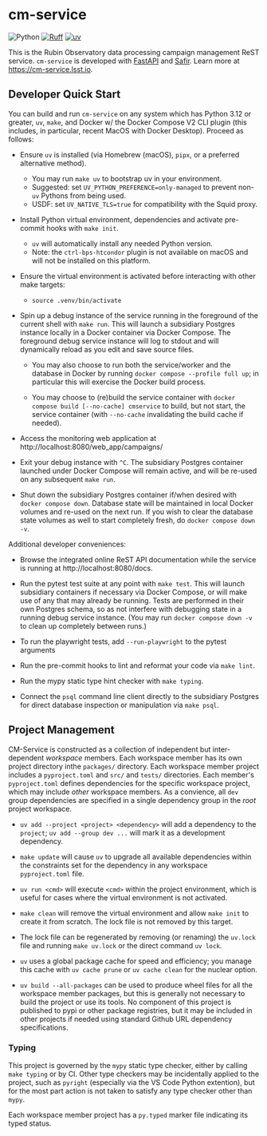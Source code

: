 # cm-service
![Python](https://img.shields.io/python/required-version-toml?tomlFilePath=https%3A%2F%2Fraw.githubusercontent.com%2Flsst-dm%2Fcm-service%2Frefs%2Fheads%2Fmain%2Fpyproject.toml)
[![Ruff](https://img.shields.io/endpoint?url=https://raw.githubusercontent.com/astral-sh/ruff/main/assets/badge/v2.json)](https://github.com/astral-sh/ruff)
[![uv](https://img.shields.io/endpoint?url=https://raw.githubusercontent.com/astral-sh/uv/main/assets/badge/v0.json)](https://github.com/astral-sh/uv)

This is the Rubin Observatory data processing campaign management ReST service. `cm-service` is developed with
[FastAPI](https://fastapi.tiangolo.com) and [Safir](https://safir.lsst.io). Learn more at
https://cm-service.lsst.io.

## Developer Quick Start

You can build and run `cm-service` on any system which has Python 3.12 or greater, `uv`, `make`, and Docker w/ the
Docker Compose V2 CLI plugin (this includes, in particular, recent MacOS with Docker Desktop).  Proceed as
follows:

* Ensure `uv` is installed (via Homebrew (macOS), `pipx`, or a preferred alternative method).

  - You may run `make uv` to bootstrap uv in your environment.
  - Suggested: set `UV_PYTHON_PREFERENCE=only-managed` to prevent non-`uv` Pythons from being used.
  - USDF: set `UV_NATIVE_TLS=true` for compatibility with the Squid proxy.

* Install Python virtual environment, dependencies and activate pre-commit hooks with `make init`.

  - `uv` will automatically install any needed Python version.
  - Note: the `ctrl-bps-htcondor` plugin is not available on macOS and will not be installed on this platform.

* Ensure the virtual environment is activated before interacting with other make targets:

  - `source .venv/bin/activate`

* Spin up a debug instance of the service running in the foreground of the current shell with `make run`. This
  will launch a subsidiary Postgres instance locally in a Docker container via Docker Compose. The foreground
  debug service instance will log to stdout and will dynamically reload as you edit and save source files.

  * You may also choose to run both the service/worker and the database in Docker by running `docker compose --profile full up`;
    in particular this will exercise the Docker build process.

  * You may choose to (re)build the service container with `docker compose build [--no-cache] cmservice` to build, but not
    start, the service container (with `--no-cache` invalidating the build cache if needed).

* Access the monitoring web application at http://localhost:8080/web_app/campaigns/

* Exit your debug instance with `^C`.  The subsidiary Postgres container launched under Docker Compose will
  remain active, and will be re-used on any subsequent `make run`.

* Shut down the subsidiary Postgres container if/when desired with `docker compose down`.  Database state will
  be maintained in local Docker volumes and re-used on the next run.  If you wish to clear the database state
  volumes as well to start completely fresh, do `docker compose down -v`.

Additional developer conveniences:

* Browse the integrated online ReST API documentation while the service is running at
  http://localhost:8080/docs.

* Run the pytest test suite at any point with `make test`.  This will launch subsidiary containers if
  necessary via Docker Compose, or will make use of any that may already be running.  Tests are performed in
  their own Postgres schema, so as not interfere with debugging state in a running debug service instance.
  (You may run `docker compose down -v` to clean up completely between runs.)

* To run the playwright tests, add `--run-playwright` to the pytest arguments

* Run the pre-commit hooks to lint and reformat your code via `make lint`.

* Run the mypy static type hint checker with `make typing`.

* Connect the `psql` command line client directly to the subsidiary Postgres for direct database inspection
  or manipulation via `make psql`.

## Project Management

CM-Service is constructed as a collection of independent but inter-dependent *workspace* members.
Each workspace member has its own project directory inthe `packages/` directory.
Each workspace member project includes a `pyproject.toml` and `src/` and `tests/` directories.
Each member's `pyproject.toml` defines dependencies for the specific workspace project, which may include *other* workspace members.
As a convience, all `dev` group dependencies are specified in a single dependency group in the *root* project workspace.

* `uv add --project <project> <dependency>` will add a dependency to the `project`; `uv add --group dev ...` will mark it as
   a development dependency.

* `make update` will cause `uv` to upgrade all available dependencies within the constraints set for
  the dependency in any workspace `pyproject.toml` file.

* `uv run <cmd>` will execute `<cmd>` within the project environment, which is useful for cases where
  the virtual environment is not activated.

* `make clean` will remove the virtual environment and allow `make init` to create it from scratch. The
  lock file is not removed by this target.

* The lock file can be regenerated by removing (or renaming) the `uv.lock` file and running `make uv.lock` or
  the direct command `uv lock`.

* `uv` uses a global package cache for speed and efficiency; you manage this cache with `uv cache prune` or
  `uv cache clean` for the nuclear option.

* `uv build --all-packages` can be used to produce wheel files for all the workspace member packages, but this is generally not necessary to build the project or use its tools. No component of this project is published to pypi or other package registries, but it may be included in other projects if needed using standard Github URL dependency specifications.

### Typing
This project is governed by the `mypy` static type checker, either by calling `make typing` or by CI.
Other type checkers may be incidentally applied to the project, such as `pyright` (especially via the VS Code Python extention), but for the most part action is not taken to satisfy any type checker other than `mypy`.

Each workspace member project has a `py.typed` marker file indicating its typed status.
